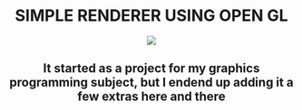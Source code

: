 <H1 ALIGN="CENTER">SIMPLE RENDERER USING OPEN GL</H1>

<p align="center"> 

  <img src=https://user-images.githubusercontent.com/79087129/149583797-9c4f7c4e-a849-4e47-a69c-1e5ba857a72b.png>
  <h2 align="center">It started as a project for my graphics programming subject, but I endend up adding it a few extras here and there
     <br> 
    </br>
 
